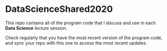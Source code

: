 # DataScienceShared2020

This repo contains all of the program code that I discuss and use in each **Data Science** lecture session.

Check regularly that you have the most recent version of the program code, and sync your repo with this one to access the most recent updates.
